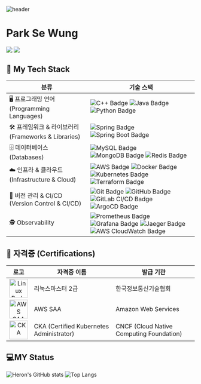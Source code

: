 ![header](https://capsule-render.vercel.app/api?type=waving&color=timeAuto&height=300&section=header&text=Sewooooong)

<h1>Park Se Wung</h1>

<a href="https://lympsw12.tistory.com/" target="_blank"><img src="https://img.shields.io/badge/Tistory-000000?style=flat-square&logo=tistory&logoColor=FFFFFF"/></a>
<img src="https://img.shields.io/badge/lympsw7@gmail.com-EA4335?style=flat-square&logo=Gmail&logoColor=FFFFFF"/>


<h2>💪 My Tech Stack</h2>

| **분류** | **기술 스택** |
| --- | --- |
| 🖥️ 프로그래밍 언어 (Programming Languages) | ![C++ Badge](https://img.shields.io/badge/C++-00599C?style=flat-square&logo=C++&logoColor=FFFFFF) ![Java Badge](https://img.shields.io/badge/Java-40AEF0?style=flat-square&logo=Java&logoColor=FFFFFF) ![Python Badge](https://img.shields.io/badge/Python-3776AB?style=flat-square&logo=Python&logoColor=FFFFFF) |
| 🛠️ 프레임워크 & 라이브러리 (Frameworks & Libraries) | ![Spring Badge](https://img.shields.io/badge/Spring-6DB33F?style=flat-square&logo=Spring&logoColor=FFFFFF) ![Spring Boot Badge](https://img.shields.io/badge/Spring_Boot-6DB33F?style=flat-square&logo=Spring-Boot&logoColor=FFFFFF) |
| 🗄️ 데이터베이스 (Databases) | ![MySQL Badge](https://img.shields.io/badge/MySQL-4479A1?style=flat-square&logo=MySQL&logoColor=FFFFFF) ![MongoDB Badge](https://img.shields.io/badge/MongoDB-47A248?style=flat-square&logo=MongoDB&logoColor=FFFFFF) ![Redis Badge](https://img.shields.io/badge/Redis-DC382D?style=flat-square&logo=Redis&logoColor=FFFFFF) |
| ☁️ 인프라 & 클라우드 (Infrastructure & Cloud) | ![AWS Badge](https://img.shields.io/badge/Amazon_AWS-232F3E?style=flat-square&logo=Amazon-AWS&logoColor=FFFFFF) ![Docker Badge](https://img.shields.io/badge/Docker-2496ED?style=flat-square&logo=Docker&logoColor=FFFFFF) ![Kubernetes Badge](https://img.shields.io/badge/Kubernetes-326CE5?style=flat-square&logo=Kubernetes&logoColor=FFFFFF) ![Terraform Badge](https://img.shields.io/badge/Terraform-7B42BC?style=flat-square&logo=Terraform&logoColor=FFFFFF) |
| 🔄 버전 관리 & CI/CD (Version Control & CI/CD) | ![Git Badge](https://img.shields.io/badge/Git-F05032?style=flat-square&logo=Git&logoColor=FFFFFF) ![GitHub Badge](https://img.shields.io/badge/GitHub-181717?style=flat-square&logo=GitHub&logoColor=FFFFFF) ![GitLab CI/CD Badge](https://img.shields.io/badge/GitLab_CI%2FCD-FC6D26?style=flat-square&logo=GitLab&logoColor=FFFFFF) ![ArgoCD Badge](https://img.shields.io/badge/ArgoCD-EB5A46?style=flat-square&logo=Argo&logoColor=FFFFFF) |
| 🕵️ Observability | ![Prometheus Badge](https://img.shields.io/badge/Prometheus-E6522C?style=flat-square&logo=Prometheus&logoColor=FFFFFF) ![Grafana Badge](https://img.shields.io/badge/Grafana-F46800?style=flat-square&logo=Grafana&logoColor=FFFFFF) ![Jaeger Badge](https://img.shields.io/badge/Jaeger-009688?style=flat-square&logo=Jaeger&logoColor=FFFFFF) ![AWS CloudWatch Badge](https://img.shields.io/badge/AWS_CloudWatch-FF4F8B?style=flat-square&logo=Amazon-AWS&logoColor=FFFFFF) |

<h2>🏅 자격증 (Certifications)</h2>

| **로고** | **자격증 이름** | **발급 기관** |
| --- | --- | --- |
| <div style="text-align: center;"><img src="https://github.com/user-attachments/assets/08f3a548-524a-4824-81ea-f61509157d06" alt="Linux Badge" width="50"/></div> | 리눅스마스터 2급 | 한국정보통신기술협회 |
| <div style="text-align: center;"><img src="https://github.com/user-attachments/assets/adbdaee3-a25f-4841-b9e5-1e0b9bb78f7d" alt="AWS SAA" width="50"/></div> | AWS SAA | Amazon Web Services |
| <div style="text-align: center;"><img src="https://github.com/user-attachments/assets/6007862a-2492-4014-8825-3ae14fa28210" alt="CKA" width="50"/></div> | CKA (Certified Kubernetes Administrator) | CNCF (Cloud Native Computing Foundation) |

<h2>💻MY Status</h2>

![Heron's GitHub stats](https://github-readme-stats.vercel.app/api?username=SeWooooong&show_icons=true&theme=dark) 
![Top Langs](https://github-readme-stats.vercel.app/api/top-langs/?username=SeWooooong&layout=compact&theme=dark)
<!--
**Heron-Woong/Heron-Woong** is a ✨ _special_ ✨ repository because its `README.md` (this file) appears on your GitHub profile.

Here are some ideas to get you started:

- 🔭 I’m currently working on ...
- 🌱 I’m currently learning ...
- 👯 I’m looking to collaborate on ...
- 🤔 I’m looking for help with ...
- 💬 Ask me about ...
- 📫 How to reach me: ...
- 😄 Pronouns: ...
- ⚡ Fun fact: ...
-->

